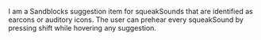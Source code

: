 I am a Sandblocks suggestion item for squeakSounds that are identified as earcons or auditory icons. The user can prehear every squeakSound by pressing shift while hovering any suggestion.